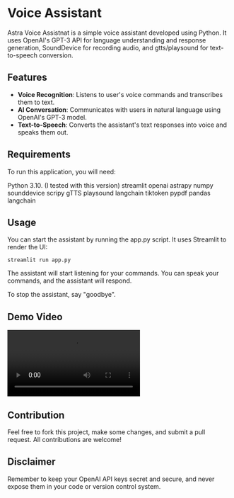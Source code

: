 # Voice Assistant
Astra Voice Assistnat is a simple voice assistant developed using Python. It uses OpenAI's GPT-3 API for language understanding and response generation, SoundDevice for recording audio, and gtts/playsound for text-to-speech conversion.

## Features
- **Voice Recognition**: Listens to user's voice commands and transcribes them to text.
- **AI Conversation**: Communicates with users in natural language using OpenAI's GPT-3 model.
- **Text-to-Speech**: Converts the assistant's text responses into voice and speaks them out.

## Requirements
To run this application, you will need:  

Python 3.10. (I tested with this version)
streamlit
openai
astrapy
numpy
sounddevice
scripy
gTTS
playsound
langchain
tiktoken
pypdf
pandas
langchain

## Usage
You can start the assistant by running the app.py script. It uses Streamlit to render the UI:

```
streamlit run app.py
```

The assistant will start listening for your commands. You can speak your commands, and the assistant will respond. 

To stop the assistant, say "goodbye".

## Demo Video
<video src="assets/video1854402426.mp4" controls title="End To End Demo"></video>

## Contribution
Feel free to fork this project, make some changes, and submit a pull request. All contributions are welcome!

## Disclaimer
Remember to keep your OpenAI API keys secret and secure, and never expose them in your code or version control system.
